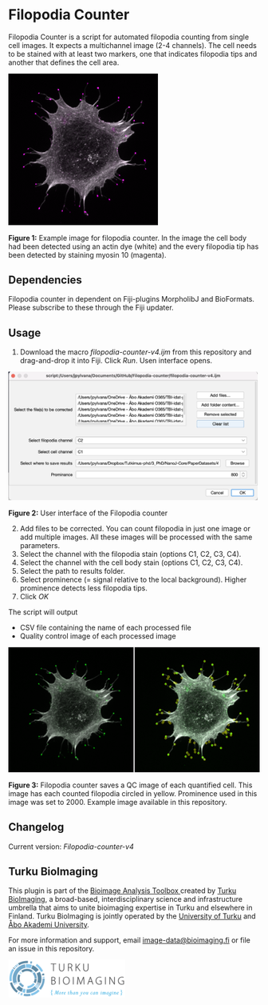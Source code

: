 # Filopodia Counter

Filopodia Counter is a script for automated filopodia counting from single cell images. It expects a multichannel image (2-4 channels). The cell needs to be stained with at least two markers, one that indicates filopodia tips and another that defines the cell area.

<img src="assets/Figure1-example_cell.png" alt="drawing" width="300"/>

**Figure 1:** Example image for filopodia counter. In the image the cell body had been detected using an actin dye (white) and the every filopodia tip has been detected by staining myosin 10 (magenta).

## Dependencies

Filopodia counter in dependent on Fiji-plugins MorpholibJ and BioFormats. Please subscribe to these through the Fiji updater.

## Usage

1. Download the macro _filopodia-counter-v4.ijm_ from this repository and drag-and-drop it into Fiji. Click *Run*. Usen interface opens.

<img src="assets/Figure2-UI.png" alt="drawing" width="500"/>

**Figure 2:** User interface of the Filopodia counter

2. Add files to be corrected. You can count filopodia in just one image or add multiple images. All these images will be processed with the same parameters.
3. Select the channel with the filopodia stain (options C1, C2, C3, C4).
4. Select the channel with the cell body stain (options C1, C2, C3, C4).
5. Select the path to results folder.
6. Select prominence (= signal relative to the local background). Higher prominence detects less filopodia tips.
7. Click _OK_

The script will output

- CSV file containing the name of each processed file
- Quality control image of each processed image

<img src="assets/Figure3-QC-cell.png" alt="drawing" width="600"/>

**Figure 3:** Filopodia counter saves a QC image of each quantified cell. This image has each counted filopodia circled in yellow. Prominence used in this image was set to 2000. Example image available in this repository.

## Changelog

Current version: _Filopodia-counter-v4_

## Turku BioImaging

This plugin is part of the [Bioimage Analysis Toolbox
](https://www.bioimaging.fi/bioimage-analysis-toolbox/) created by [Turku BioImaging](https://bioimaging.fi), a broad-based, interdisciplinary science and infrastructure umbrella that aims to unite bioimaging expertise in Turku and elsewhere in Finland. Turku BioImaging is jointly operated by the [University of Turku](https://utu.fi) and [Åbo Akademi University](https://abo.fi).

For more information and support, email [image-data@bioimaging.fi](mailto:image-data@bioimaging.fi) or file an issue in this repository.

<p float='left'>
    <img src='assets/BioImaging_logo_posa_vaaka.jpg' style="height:75px;width:auto;"/>
</p>
